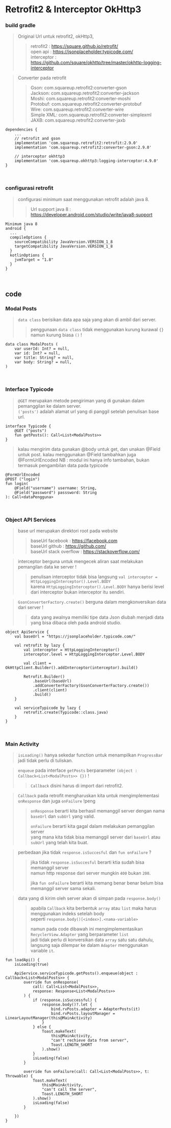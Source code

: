 # Retrofit2 & Interceptor OkHttp3

### build gradle
> Original Url untuk retrofit2, okHttp3,
>> retrofit2 : https://square.github.io/retrofit/ <br>
open api : https://jsonplaceholder.typicode.com/ <br>
interceptor : https://github.com/square/okhttp/tree/master/okhttp-logging-interceptor

> Converter pada retrofit
>> Gson: com.squareup.retrofit2:converter-gson <br> 
Jackson: com.squareup.retrofit2:converter-jackson <br>
Moshi: com.squareup.retrofit2:converter-moshi <br>
Protobuf: com.squareup.retrofit2:converter-protobuf <br>
Wire: com.squareup.retrofit2:converter-wire <br>
Simple XML: com.squareup.retrofit2:converter-simplexml <br>
JAXB: com.squareup.retrofit2:converter-jaxb <br>


```
dependencies {
    ...
    // retrofit and gson
    implementation 'com.squareup.retrofit2:retrofit:2.9.0'
    implementation 'com.squareup.retrofit2:converter-gson:2.9.0'

    // interceptor okhttp3
    implementation 'com.squareup.okhttp3:logging-interceptor:4.9.0'
}
```
<br>

### configurasi retrofit

> configurasi minimum saat menggunakan retrofit adalah java 8.
>> Url support java 8 : https://developer.android.com/studio/write/java8-support


```
Minimum java 8
android {
  ...
  compileOptions {
    sourceCompatibility JavaVersion.VERSION_1_8
    targetCompatibility JavaVersion.VERSION_1_8
  }
  kotlinOptions {
    jvmTarget = "1.8"
  }
}
```

<br>

## code

### Modal Posts

> `data class` berisikan data apa saja yang akan di ambil dari server. <br>
>> penggunaan `data class` tidak menggunakan kurung kurawal `{}` namun kurung biasa `()` !

```
data class ModalPosts (
    var userId: Int? = null,
    var id: Int? = null,
    var title: String? = null,
    var body: String? = null,
)
```

<br>

### Interface Typicode
> `@GET` merupakan metode pengiriman yang di gunakan dalam pemanggilan ke dalam server. <br>
`('posts')` adalah alamat url yang di panggil setelah penulisan base url.


```
interface Typicode {
    @GET ("posts")
    fun getPosts(): Call<List<ModalPosts>>
}
```

> kalau mengirim data gunakan @body untuk get, dan unakan @Field untuk post.
> kalau menggunakan @Field tambahkan juga @FormUrlEncoded
> NB : modul ini hanya info tambahan, bukan termasuk pengambilan data pada typicode
```
@FormUrlEncoded
@POST ("login")
fun login(
    @Field("username") username: String,
    @Field("password") passsword: String
): Call<dataPengguna>
```

<br>

### Object API Services
> base url merupakan direktori root pada website 
>> baseUrl facebook : https://facebook.com <br>
baseUrl github : https://github.com/ <br>
baseUrl stack overflow : https://stackoverflow.com/

> interceptor berguna untuk mengecek aliran saat melakukan pemangilan data ke server !
>>penulisan interceptor tidak bisa langsung `val interceptor = HttpLoggingInterceptor().Level.BODY` <br>
karena `HttpLoggingInterceptor().Level.BODY` hanya berisi level dari interceptor bukan interceptor itu sendiri.

> `GsonConverterFactory.create()` berguna dalam mengkonversikan data dari server !
>> data yang awalnya memiliki tipe data Json diubah menjadi data yang bisa dibaca oleh pada android studio.

```
object ApiService {
    val baseUrl = "https://jsonplaceholder.typicode.com/"

    val retrofit by lazy {
        val interceptor = HttpLoggingInterceptor()
        interceptor.level = HttpLoggingInterceptor.Level.BODY

        val client = OkHttpClient.Builder().addInterceptor(interceptor).build()

        Retrofit.Builder()
            .baseUrl(baseUrl)
            .addConverterFactory(GsonConverterFactory.create())
            .client(client)
            .build()
    }

    val serviceTypicode by lazy {
        retrofit.create(Typicode::class.java)
    }
}
```

<br>

### Main Activity
> `isLoading()` hanya sekedar function untuk menampilkan `ProgressBar` jadi tidak perlu di tuliskan.

> `enqueue` pada interface `getPosts` berparameter `(object : Callback<List<ModalPosts>> {})` !
>> `Callback` disini harus di import dari retrofit2.


> `Callback` pada retrofit mengharuskan kita untuk mengimplementasi `onResponse` dan juga `onFailure` !peng
>> `onResponse` berarti kita berhasil memanggil server dengan nama `baseUrl` dan `subUrl` yang valid.
>>
>> `onFailure` berarti kita gagal dalam melakukan pemanggilan server <br> 
yang mana kita tidak bisa memanggil server dari `baseUrl` atau `subUrl` yang telah kita buat.

> perbedaan jika tidak `response.isSuccesful` dan `fun onFailure` ?
>> jika tidak `response.isSuccesful` berarti ktia sudah bisa memanggil server <br>namun http response dari server mungkin `400` bukan `200`.
>> 
>> jika `fun onFailure` berarti kita memang benar benar belum bisa memanggil server sama sekali.

> data yang di kirim oleh server akan di simpan pada `response.body()`
>> apabila `Callback` kita berbentuk `array` atau `list` maka harus menggunakan indeks setelah body <br> 
seperti `response.body()[<index>].<nama-variable>`
>>
>> namun pada code dibawah ini mengimplementasikan `RecyclerView.Adapter` yang berparameter `list`<br>
jadi tidak perlu di konversikan data `array` satu satu dahulu, langsung saja dilempar ke dalam `Adapter` menggunakan variable `it`.
```
fun loadApi() {
    isLoading(true)
    
    ApiService.serviceTypicode.getPosts().enqueue(object : Callback<List<ModalPosts>> {
        override fun onResponse(
            call: Call<List<ModalPosts>>,
            response: Response<List<ModalPosts>>
        ) {
            if (response.isSuccessful) {
                response.body()?.let {
                    bind.rvPosts.adapter = AdapterPosts(it)
                    bind.rvPosts.layoutManager = LinearLayoutManager(this@MainActivity)
                }
            } else {
                Toast.makeText(
                    this@MainActivity,
                    "can't rechieve data from server",
                    Toast.LENGTH_SHORT
                ).show()
            }
            isLoading(false)
        }

        override fun onFailure(call: Call<List<ModalPosts>>, t: Throwable) {
            Toast.makeText(
                this@MainActivity,
                "can't call the server",
                Toast.LENGTH_SHORT
            ).show()
            isLoading(false)
        }

    })
}
```
